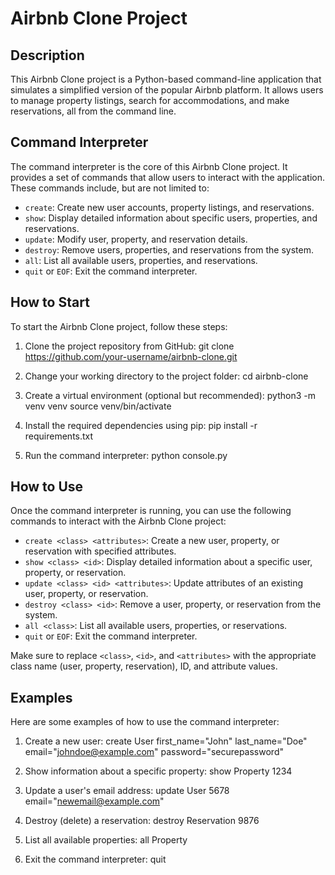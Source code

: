 # Airbnb Clone Project

## Description

This Airbnb Clone project is a Python-based command-line application that simulates a simplified version of the popular Airbnb platform. It allows users to manage property listings, search for accommodations, and make reservations, all from the command line.

## Command Interpreter

The command interpreter is the core of this Airbnb Clone project. It provides a set of commands that allow users to interact with the application. These commands include, but are not limited to:

- `create`: Create new user accounts, property listings, and reservations.
- `show`: Display detailed information about specific users, properties, and reservations.
- `update`: Modify user, property, and reservation details.
- `destroy`: Remove users, properties, and reservations from the system.
- `all`: List all available users, properties, and reservations.
- `quit` or `EOF`: Exit the command interpreter.

## How to Start

To start the Airbnb Clone project, follow these steps:

1. Clone the project repository from GitHub:
git clone https://github.com/your-username/airbnb-clone.git

2. Change your working directory to the project folder:
cd airbnb-clone

3. Create a virtual environment (optional but recommended):
python3 -m venv venv
source venv/bin/activate

4. Install the required dependencies using pip:
pip install -r requirements.txt

5. Run the command interpreter:
python console.py


## How to Use

Once the command interpreter is running, you can use the following commands to interact with the Airbnb Clone project:

- `create <class> <attributes>`: Create a new user, property, or reservation with specified attributes.
- `show <class> <id>`: Display detailed information about a specific user, property, or reservation.
- `update <class> <id> <attributes>`: Update attributes of an existing user, property, or reservation.
- `destroy <class> <id>`: Remove a user, property, or reservation from the system.
- `all <class>`: List all available users, properties, or reservations.
- `quit` or `EOF`: Exit the command interpreter.

Make sure to replace `<class>`, `<id>`, and `<attributes>` with the appropriate class name (user, property, reservation), ID, and attribute values.

## Examples

Here are some examples of how to use the command interpreter:

1. Create a new user:
create User first_name="John" last_name="Doe" email="johndoe@example.com" password="securepassword"

2. Show information about a specific property:
show Property 1234

3. Update a user's email address:
update User 5678 email="newemail@example.com"

4. Destroy (delete) a reservation:
destroy Reservation 9876

5. List all available properties:
all Property

6. Exit the command interpreter:
quit

